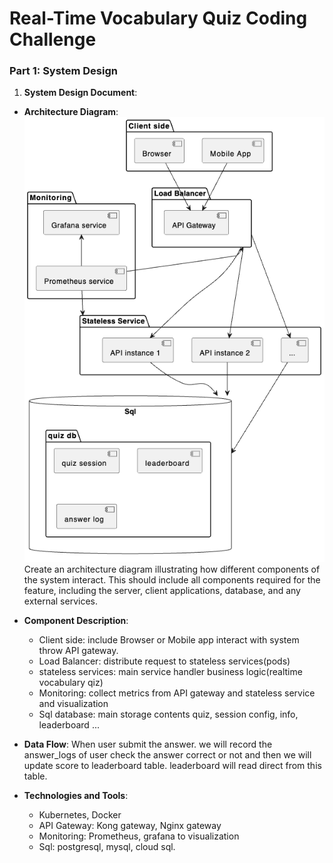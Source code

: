 # Real-Time Vocabulary Quiz Coding Challenge

### Part 1: System Design

1. **System Design Document**:
 - **Architecture Diagram**: 
![Architecture Diagram](image.png)
  Create an architecture diagram illustrating how different components of the system interact. This should include all components required for the feature, including the server, client applications, database, and any external services.

- **Component Description**: 
    - Client side: include Browser or Mobile app interact with system throw API gateway.
    - Load Balancer: distribute request to stateless services(pods)
    - stateless services: main service handler business logic(realtime vocabulary qiz)
    - Monitoring: collect metrics from API gateway and stateless service and visualization
    - Sql database: main storage contents quiz, session config, info, leaderboard ...

- **Data Flow**: When user submit the answer. we will record the answer_logs of user check the answer correct or not and then we will update score to leaderboard table. leaderboard will read direct from this table.

- **Technologies and Tools**: 
    - Kubernetes, Docker
    - API Gateway: Kong gateway, Nginx gateway
    - Monitoring: Prometheus, grafana to visualization
    - Sql: postgresql, mysql, cloud sql.